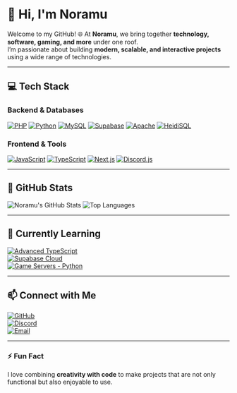 # 👋 Hi, I'm Noramu

Welcome to my GitHub! 🌐 At **Noramu**, we bring together **technology, software, gaming, and more** under one roof.  
I’m passionate about building **modern, scalable, and interactive projects** using a wide range of technologies.  

---

## 💻 Tech Stack

### Backend & Databases
[![PHP](https://cdn.jsdelivr.net/gh/devicons/devicon/icons/php/php-original.svg)](https://www.php.net/) 
[![Python](https://cdn.jsdelivr.net/gh/devicons/devicon/icons/python/python-original.svg)](https://www.python.org/) 
[![MySQL](https://cdn.jsdelivr.net/gh/devicons/devicon/icons/mysql/mysql-original.svg)](https://www.mysql.com/) 
[![Supabase](https://cdn.jsdelivr.net/gh/devicons/devicon/icons/supabase/supabase-original.svg)](https://supabase.com/) 
[![Apache](https://cdn.jsdelivr.net/gh/devicons/devicon/icons/apache/apache-original.svg)](https://httpd.apache.org/) 
[![HeidiSQL](https://cdn.jsdelivr.net/gh/devicons/devicon/icons/heidisql/heidisql-original.svg)](https://www.heidisql.com/)

### Frontend & Tools
[![JavaScript](https://cdn.jsdelivr.net/gh/devicons/devicon/icons/javascript/javascript-original.svg)](https://www.javascript.com/) 
[![TypeScript](https://cdn.jsdelivr.net/gh/devicons/devicon/icons/typescript/typescript-original.svg)](https://www.typescriptlang.org/) 
[![Next.js](https://cdn.jsdelivr.net/gh/devicons/devicon/icons/nextjs/nextjs-original-wordmark.svg)](https://nextjs.org/) 
[![Discord.js](https://raw.githubusercontent.com/discordjs/discord.js/main/media/logo.svg)](https://discord.js.org/)

---

## 🌟 GitHub Stats

![Noramu's GitHub Stats](https://github-readme-stats.vercel.app/api?username=NoramuAOL&show_icons=true&theme=radical)
![Top Languages](https://github-readme-stats.vercel.app/api/top-langs/?username=NoramuAOL&layout=compact&theme=radical)

---

## 🌱 Currently Learning
[![Advanced TypeScript](https://cdn.jsdelivr.net/gh/devicons/devicon/icons/typescript/typescript-original.svg)](https://www.typescriptlang.org/)  
[![Supabase Cloud](https://cdn.jsdelivr.net/gh/devicons/devicon/icons/supabase/supabase-original.svg)](https://supabase.com/)  
[![Game Servers - Python](https://cdn.jsdelivr.net/gh/devicons/devicon/icons/python/python-original.svg)](https://www.python.org/)

---

## 📫 Connect with Me
[![GitHub](https://img.shields.io/badge/GitHub-NoramuAOL-181717?style=for-the-badge&logo=github&logoColor=white)](https://github.com/NoramuAOL)  
[![Discord](https://img.shields.io/badge/Discord-3mustafa_-7289DA?style=for-the-badge&logo=discord&logoColor=white)](#)  
[![Email](https://img.shields.io/badge/Email-noramucom@gmail.com-D14836?style=for-the-badge&logo=gmail&logoColor=white)](#)  

---

### ⚡ Fun Fact
I love combining **creativity with code** to make projects that are not only functional but also enjoyable to use.  
